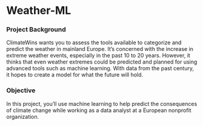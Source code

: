 # Weather-ML

### Project Background

ClimateWins wants you to assess the tools available to categorize and predict the weather in
mainland Europe. It’s concerned with the increase in extreme weather events, especially in the
past 10 to 20 years. However, it thinks that even weather extremes could be predicted and
planned for using advanced tools such as machine learning. With data from the past century, it
hopes to create a model for what the future will hold.


### Objective
In this project, you’ll use machine learning to help predict the consequences of climate change
while working as a data analyst at a European nonprofit organization.

